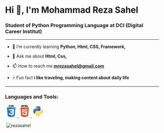 # Hi 👋, I'm Mohammad Reza Sahel

### Student of Python Programming Language at DCI (Digital Career Institut)






---
- 🌱 I’m currently learning **Python, Html, CSS, Framework,**

- 💬 Ask me about **Html, Css,**

- 📫 How to reach me **mrezasahel@gmail.com**

- ⚡ Fun fact **i like traveling, making content about daily life**
---
<p align="left">

</p>

<h3 align="left">Languages and Tools:</h3>
<p align="left"> <a href="https://www.w3schools.com/css/" target="_blank" rel="noreferrer"> <img src="https://raw.githubusercontent.com/devicons/devicon/master/icons/css3/css3-original-wordmark.svg" alt="css3" width="40" height="40"/> </a> <a href="https://www.w3.org/html/" target="_blank" rel="noreferrer"> <img src="https://raw.githubusercontent.com/devicons/devicon/master/icons/html5/html5-original-wordmark.svg" alt="html5" width="40" height="40"/> </a> <a href="https://www.python.org" target="_blank" rel="noreferrer"> <img src="https://raw.githubusercontent.com/devicons/devicon/master/icons/python/python-original.svg" alt="python" width="40" height="40"/> </a> </p>

<p>&nbsp;<img align="center" src="https://github-readme-stats.vercel.app/api?username=rezasahel&show_icons=true&locale=en" alt="rezasahel" /></p>